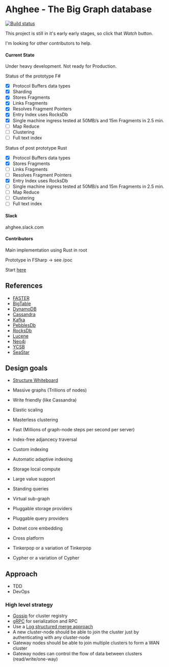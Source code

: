 # Ahghee - The Big Graph database

[![Build status](https://ci.appveyor.com/api/projects/status/6581it232hdo2qa5?svg=true)](https://ci.appveyor.com/project/Astn/ahghee)

This project is still in it's early early stages, so click that *Watch* button.

I'm looking for other contributors to help.

#### Current State

Under heavy development. Not ready for Production.

Status of the prototype F#
 
 - [x] Protocol Buffers data types
 - [x] Sharding
 - [x] Stores Fragments
 - [x] Links Fragments
 - [x] Resolves Fragment Pointers
 - [x] Entry Index uses RocksDb
 - [x] Single machine ingress tested at 50MB/s and 15m Fragments in 2.5 min. 
 - [ ] Map Reduce
 - [ ] Clustering
 - [ ] Full text index

Status of post prototype Rust

 - [x] Protocol Buffers data types
 - [x] Stores Fragments
 - [ ] Links Fragments
 - [ ] Resolves Fragment Pointers
 - [x] Entry Index uses RocksDb
 - [ ] Single machine ingress tested at 50MB/s and 15m Fragments in 2.5 min. 
 - [ ] Map Reduce
 - [ ] Clustering
 - [ ] Full text index

#### Slack

  ahghee.slack.com

#### Contributors 

  Main implementation using Rust in root  
  
  Prototype in FSharp -> see /poc
  
  Start [here](https://github.com/Astn/ahghee/wiki/Getting-Started---Contributors)

## References
- [FASTER](https://www.microsoft.com/en-us/research/uploads/prod/2018/03/faster-sigmod18.pdf)
- [BigTable](https://static.googleusercontent.com/media/research.google.com/en//archive/bigtable-osdi06.pdf)
- [DynamoDB](https://www.allthingsdistributed.com/files/amazon-dynamo-sosp2007.pdf)
- [Cassandra](https://www.cs.cornell.edu/projects/ladis2009/papers/lakshman-ladis2009.pdf)
- [Kafka](http://notes.stephenholiday.com/Kafka.pdf)
- [PebblesDb](http://www.cs.utexas.edu/~vijay/papers/sosp17-pebblesdb.pdf)
- [RocksDb](http://cidrdb.org/cidr2017/papers/p82-dong-cidr17.pdf)
- [Lucene](https://pdfs.semanticscholar.org/2795/d9d165607b5ad6d8b9718373b82e55f41606.pdf)
- [Neo4j](https://neo4j.com/whitepapers/graph-algorithms-optimized-neo4j/)
- [YCSB](https://github.com/brianfrankcooper/YCSB/wiki) 
- [SeaStar](http://docs.seastar.io/master/md_doc_tutorial.html)

## Design goals

- [Structure Whiteboard](https://realtimeboard.com/app/board/o9J_kz6OZhI=/)

- Massive graphs (Trillions of nodes)
- Write friendly (like Cassandra)
- Elastic scaling
- Masterless clustering
- Fast (Millions of graph-node steps per second per server)
- Index-free adjancecy traversal
- Custom indexing
- Automatic adaptive indexing
- Storage local compute
- Large value support
- Standing queries 
- Virtual sub-graph
- Pluggable storage providers
- Pluggable query providers
- Dotnet core embedding
- Cross platform
- Tinkerpop or a variation of Tinkerpop
- Cypher or a variation of Cypher

## Approach
- TDD
- DevOps

### High level strategy
- [Gossip](https://en.wikipedia.org/wiki/Gossip_protocol) for cluster registry
- [gRPC](https://grpc.io/docs/quickstart/csharp.html) for serialization and RPC 
- Use a [Log structured merge approach](http://www.cs.utexas.edu/~vijay/papers/sosp17-pebblesdb.pdf)
- A new cluster-node should be able to join the cluster just by authenticating with any cluster-node
- Gateway nodes should be able to join multiple clusters to form a WAN cluster
- Gateway nodes can control the flow of data between clusters (read/write/one-way)
